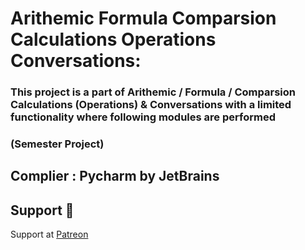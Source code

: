 # Arithemic Formula Comparsion Calculations Operations Conversations:

### This project is a part of Arithemic / Formula / Comparsion Calculations (Operations) &amp; Conversations with a limited functionality where following modules are performed 

### (Semester Project)

## Complier : Pycharm by JetBrains

## Support 💓

Support at <a href="https://www.patreon.com/ossamamehmood" target="_blank">Patreon</a>
